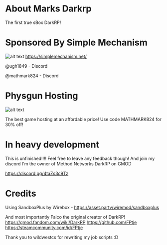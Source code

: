 # About Marks Darkrp
The first true sBox DarkRP!

# Sponsored By Simple Mechanism
![alt text](https://imgur.com/VfhjKvV.png)
https://simplemechanism.net/

@ugh1849 - Discord

@mathmark824 - Discord

# Physgun Hosting
![alt text](https://imgur.com/WjuqA5r.png)

The best game hosting at an affordable price! Use code MATHMARK824 for 30% off!

# In heavy development

This is unfinished!!!! Feel free to leave any feedback though! And join my discord I'm the owner of Method Networks DarkRP on GMOD


https://discord.gg/4taZs3c9Tz

# Credits




Using SandboxPlus by Wirebox - https://asset.party/wiremod/sandboxplus

And most importantly Falco the original creator of DarkRP!
https://gmod.fandom.com/wiki/DarkRP
https://github.com/FPtje
https://steamcommunity.com/id/FPtje

Thank you to wildwestcs for rewriting my job scripts :D
